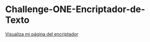 # Challenge-ONE-Encriptador-de-Texto

<a href="https://verivniversvm.github.io/Challenge-ONE-Encriptador-de-Texto/" target="_blank">Visualiza mi página del encriptador</a>
